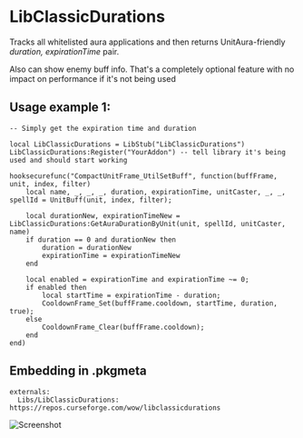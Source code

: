 # LibClassicDurations

Tracks all whitelisted aura applications and then returns UnitAura-friendly _duration, expirationTime_ pair.

Also can show enemy buff info. That's a completely optional feature with no impact on performance if it's not being used

Usage example 1:
-----------------

    -- Simply get the expiration time and duration

    local LibClassicDurations = LibStub("LibClassicDurations")
    LibClassicDurations:Register("YourAddon") -- tell library it's being used and should start working

    hooksecurefunc("CompactUnitFrame_UtilSetBuff", function(buffFrame, unit, index, filter)
        local name, _, _, _, duration, expirationTime, unitCaster, _, _, spellId = UnitBuff(unit, index, filter);

        local durationNew, expirationTimeNew = LibClassicDurations:GetAuraDurationByUnit(unit, spellId, unitCaster, name)
        if duration == 0 and durationNew then
            duration = durationNew
            expirationTime = expirationTimeNew
        end

        local enabled = expirationTime and expirationTime ~= 0;
        if enabled then
            local startTime = expirationTime - duration;
            CooldownFrame_Set(buffFrame.cooldown, startTime, duration, true);
        else
            CooldownFrame_Clear(buffFrame.cooldown);
        end
    end)


Embedding in .pkgmeta
--------------------------

    externals:
      Libs/LibClassicDurations: https://repos.curseforge.com/wow/libclassicdurations


![Screenshot](https://i.imgur.com/ZE6IWys.jpg)